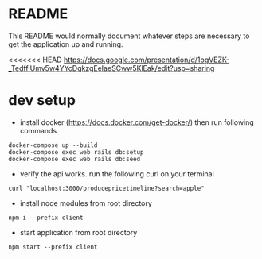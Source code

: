# README

This README would normally document whatever steps are necessary to get the
application up and running.

<<<<<<< HEAD
https://docs.google.com/presentation/d/1bgVEZK-_TedfflUmv5w4YYcDqkzgEeIaeSCww5KlEak/edit?usp=sharing


# dev setup

* install docker (https://docs.docker.com/get-docker/)
then run following commands

```
docker-compose up --build
docker-compose exec web rails db:setup
docker-compose exec web rails db:seed
```
* verify the api works. run the following curl on your terminal

```
curl "localhost:3000/producepricetimeline?search=apple"
```

* install node modules from root directory
```
npm i --prefix client
```

* start application from root directory
```
npm start --prefix client
```

